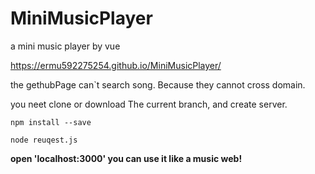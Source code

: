 # MiniMusicPlayer

a mini music player by vue

https://ermu592275254.github.io/MiniMusicPlayer/

the gethubPage can`t search song. Because they cannot cross domain.

you neet clone or download  The current branch, and create server.

```
npm install --save

```
```
node reuqest.js
```
**open 'localhost:3000' you can use it like a music web!**
